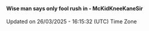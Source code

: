 #### Wise man says only fool rush in - McKidKneeKaneSir
Updated on 26/03/2025 - 16:15:32 (UTC) Time Zone
